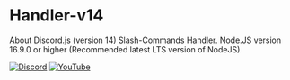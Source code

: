 # Handler-v14
About Discord.js (version 14) Slash-Commands Handler. Node.JS version 16.9.0 or higher (Recommended latest LTS version of NodeJS)

[![Discord](https://img.shields.io/discord/1029638674457034832.svg?label=&logo=discord&logoColor=ffffff&color=7389D8&labelColor=6A7EC2)](https://discord.gg/dBkNxbkghQ) [![YouTube](https://img.shields.io/badge/YouTube-%23FF0000.svg?logo=YouTube&logoColor=white)](https://youtube.com/c/sh3ee)
